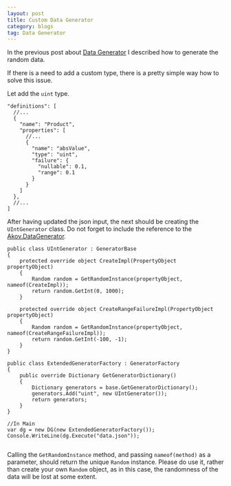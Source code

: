 ```yaml
---
layout: post
title: Custom Data Generator 
category: blogs
tag: Data Generator 
---
```


In the previous post about <a href="/blogs/2020/08/26/Data-generator">Data Generator</a> I described how to generate the random data.

If there is a need to add a custom type, there is a pretty simple way how to solve this issue.

Let add the `uint` type.

<pre><code class="language-cs">"definitions": [
  //...
  {
    "name": "Product",
    "properties": [
      //...
      {
        "name": "absValue",
        "type": "uint",
        "failure": {
          "nullable": 0.1,
          "range": 0.1 
        }
      }
    ]
  },
  //...
]
</code></pre>

After having updated the json input, the next should be creating the `UIntGenerator` class. Do not forget to include the reference to the <a href="https://www.nuget.org/packages/Akov.DataGenerator/">Akov.DataGenerator</a>.

<pre><code class="language-cs">public class UIntGenerator : GeneratorBase
{
    protected override object CreateImpl(PropertyObject propertyObject)
    {
        Random random = GetRandomInstance(propertyObject, nameof(CreateImpl));
        return random.GetInt(0, 1000);    
    }

    protected override object CreateRangeFailureImpl(PropertyObject propertyObject)
    {
        Random random = GetRandomInstance(propertyObject, nameof(CreateRangeFailureImpl));
        return random.GetInt(-100, -1);
    }
}

public class ExtendedGeneratorFactory : GeneratorFactory
{
    public override Dictionary<string, GeneratorBase> GetGeneratorDictionary()
    {
        Dictionary<string, GeneratorBase> generators = base.GetGeneratorDictionary();
        generators.Add("uint", new UIntGenerator());
        return generators;
    }
}

//In Main
var dg = new DG(new ExtendedGeneratorFactory());
Console.WriteLine(dg.Execute("data.json"));

</code></pre>

Calling the `GetRandomInstance` method, and passing `nameof(method)` as a parameter, should return the unique `Random` instance. Please do use it, rather than create your own `Random` object, as in this case, the randomness of the data will be lost at some extent.
